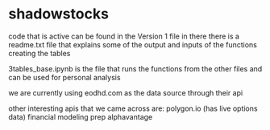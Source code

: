 # shadowstocks

code that is active can be found in the Version 1 file
in there there is a readme.txt file that explains some of the output and inputs of the functions creating the tables

3tables_base.ipynb is the file that runs the functions from the other files and can be used for personal analysis

we are currently using eodhd.com as the data source through their api


other interesting apis that we came across are:
polygon.io (has live options data)
financial modeling prep
alphavantage
